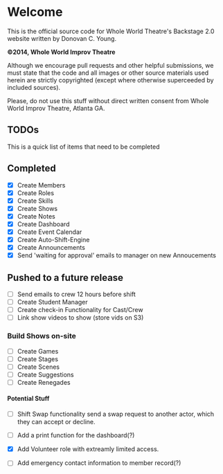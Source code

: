 # Welcome

This is the official source code for Whole World Theatre's Backstage 2.0 website
written by Donovan C. Young.

**&copy;2014, Whole World Improv Theatre**

Although we encourage pull requests and other helpful submissions, we must state that the code and all images or other
source materials used herein are strictly copyrighted (except where otherwise superceeded by included sources).

Please, do not use this stuff without direct written consent from Whole World Improv Theatre, Atlanta GA.

TODOs
-----

This is a quick list of items that need to be completed

Completed
---------

 - [X] Create Members
 - [X] Create Roles
 - [X] Create Skills
 - [X] Create Shows
 - [X] Create Notes
 - [X] Create Dashboard
 - [X] Create Event Calendar
 - [X] Create Auto-Shift-Engine
 - [X] Create Announcements
 - [X] Send 'waiting for approval' emails to manager on new Annoucements

Pushed to a future release
--------------------------

 - [ ] Send emails to crew 12 hours before shift
 - [ ] Create Student Manager
 - [ ] Create check-in Functionality for Cast/Crew
 - [ ] Link show videos to show (store vids on S3)

### Build Shows on-site
 - [ ] Create Games
 - [ ] Create Stages
 - [ ] Create Scenes
 - [ ] Create Suggestions
 - [ ] Create Renegades

#### Potential Stuff

 - [ ] Shift Swap functionality
     send a swap request to another actor, which they can accept or decline.
 - [ ] Add a print function for the dashboard(?)
 - [X] Add Volunteer role with extreamly limited access.
 - [ ] Add emergency contact information to member record(?)

